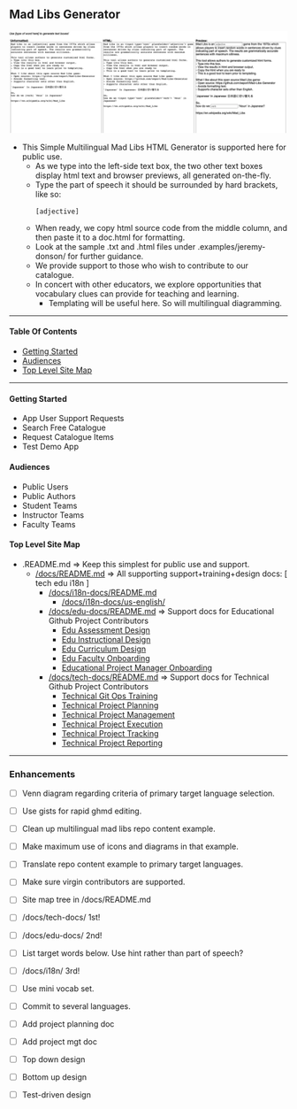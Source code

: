 ## Mad Libs Generator

![example](demo-screenshot.png)

- This Simple Multilingual Mad Libs HTML Generator is supported here for public use.
  - As we type into the left-side text box, the two other text boxes display html text and browser previews, all generated on-the-fly.
  - Type the part of speech it should be surrounded by hard brackets, like so:
    ```
    [adjective]
    ```
  - When ready, we copy html source code from the middle column, and then paste it to a doc.html for formatting.
  - Look at the sample .txt and .html files under .examples/jeremy-donson/ for further guidance.
  - We provide support to those who wish to contribute to our catalogue.
  - In concert with other educators, we explore opportunities that vocabulary clues can provide for teaching and learning.
    - Templating will be useful here.  So will multilingual diagramming.

---

#### Table Of Contents
- [Getting Started](#getting-started)
- [Audiences](#audiences)
- [Top Level Site Map](#top-level-site-map)

---

#### Getting Started
- App User Support Requests
- Search Free Catalogue
- Request Catalogue Items
- Test Demo App

#### Audiences
- Public Users
- Public Authors
- Student Teams
- Instructor Teams
- Faculty Teams

#### Top Level Site Map
- .README.md => Keep this simplest for public use and support.
  - [/docs/README.md](docs/) => All supporting support+training+design docs: [ tech edu i18n ]
    - [/docs/i18n-docs/README.md](docs/i18n-docs/)
      - [/docs/i18n-docs/us-english/](docs/i18n-docs/us-english/)
    - [/docs/edu-docs/README.md](docs/edu-docs/) => Support docs for Educational Github Project Contributors
      - [Edu Assessment Design](docs/edu-docs/assessment-design/)
      - [Edu Instructional Design](docs/edu-docs/instructional-design/)
      - [Edu Curriculum Design](docs/edu-docs/curriculum-design/)
      - [Edu Faculty Onboarding](docs/edu-docs/faculty-onboarding/)
      - [Educational Project Manager Onboarding](docs/edu-docs/educational-project-manager-onboarding/)
    - [/docs/tech-docs/README.md](docs/tech-docs/) => Support docs for Technical Github Project Contributors
      - [Technical Git Ops Training](docs/tech-docs/git-ops-training/)
      - [Technical Project Planning](docs/tech-docs/project-management/)
      - [Technical Project Management](docs/tech-docs/project-planning/)
      - [Technical Project Execution](docs/tech-docs/]/project-execution/)
      - [Technical Project Tracking](docs/tech-docs/]/project-tracking/)
      - [Technical Project Reporting](docs/tech-docs/project-reporting/)

---

### Enhancements
- [ ] Venn diagram regarding criteria of primary target language selection.
- [ ] Use gists for rapid ghmd editing.
- [ ] Clean up multilingual mad libs repo content example.
- [ ] Make maximum use of icons and diagrams in that example.
- [ ] Translate repo content example to primary target languages.
- [ ] Make sure virgin contributors are supported.
- [ ] Site map tree in /docs/README.md
- [ ] /docs/tech-docs/ 1st!
- [ ] /docs/edu-docs/ 2nd!
- [ ] List target words below.  Use hint rather than part of speech?
- [ ] /docs/i18n/ 3rd!
- [ ] Use mini vocab set.
- [ ] Commit to several languages.
- [ ] Add project planning doc
- [ ] Add project mgt doc
- [ ] Top down design
- [ ] Bottom up design
- [ ] Test-driven design

